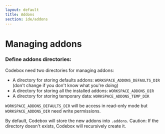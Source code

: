 ```yaml
---
layout: default
title: Addons
section: ide/addons
---
```


# Managing addons

### Define addons directories:

Codebox need two directories for managing addons:

* A directory for storing defaults addons: `WORKSPACE_ADDONS_DEFAULTS_DIR` (don't change if you don't know what you're doing)
* A directory for storing all the installed addons: `WORKSPACE_ADDONS_DIR`
* A directory for storing temporary data: `WORKSPACE_ADDONS_TEMP_DIR`

`WORKSPACE_ADDONS_DEFAULTS_DIR` will be access in read-only mode but `WORKSPACE_ADDONS_DIR` need write permissions.

By default, Codebox will store the new addons into `.addons`.
Caution: If the directory doesn't exists, Codebox will recursively create it.
